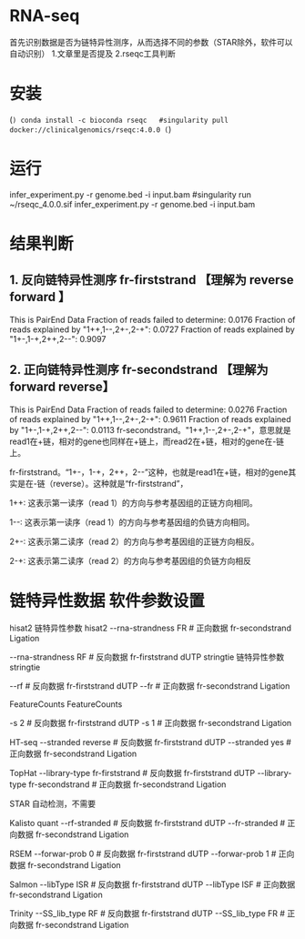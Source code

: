 # RNA-seq
首先识别数据是否为链特异性测序，从而选择不同的参数（STAR除外，软件可以自动识别）
1.文章里是否提及
2.rseqc工具判断

# 安装
(```)
conda install -c bioconda rseqc  
#singularity pull docker://clinicalgenomics/rseqc:4.0.0
(```)
# 运行
infer_experiment.py -r genome.bed -i input.bam
#singularity run ~/rseqc_4.0.0.sif infer_experiment.py -r genome.bed -i input.bam
# 结果判断
## 1. 反向链特异性测序 fr-firststrand 【理解为 reverse forward 】

This is PairEnd Data
Fraction of reads failed to determine: 0.0176
Fraction of reads explained by "1++,1--,2+-,2-+": 0.0727
Fraction of reads explained by "1+-,1-+,2++,2--": 0.9097

## 2. 正向链特异性测序 fr-secondstrand 【理解为 forward reverse】 

This is PairEnd Data
Fraction of reads failed to determine: 0.0276
Fraction of reads explained by "1++,1--,2+-,2-+": 0.9611
Fraction of reads explained by "1+-,1-+,2++,2--": 0.0113
fr-secondstrand。"1++,1--,2+-,2-+"，意思就是read1在+链，相对的gene也同样在+链上，而read2在+链，相对的gene在-链上。

fr-firststrand。“1+-，1-+，2++，2--”这种，也就是read1在+链，相对的gene其实是在-链（reverse）。这种就是“fr-firststrand”，

1++: 这表示第一读序（read 1）的方向与参考基因组的正链方向相同。

1--: 这表示第一读序（read 1）的方向与参考基因组的负链方向相同。

2+-: 这表示第二读序（read 2）的方向与参考基因组的正链方向相反。

2-+: 这表示第二读序（read 2）的方向与参考基因组的负链方向相反

# 链特异性数据 软件参数设置
hisat2 链特异性参数
hisat2 
--rna-strandness FR  # 正向数据 fr-secondstrand  Ligation

--rna-strandness RF  # 反向数据 fr-firststrand dUTP
stringtie 链特异性参数
stringtie

--rf  # 反向数据 fr-firststrand dUTP
--fr  # 正向数据 fr-secondstrand Ligation


FeatureCounts
FeatureCounts

-s 2  # 反向数据 fr-firststrand dUTP
-s 1  # 正向数据 fr-secondstrand Ligation

HT-seq
--stranded reverse  # 反向数据 fr-firststrand dUTP
--stranded yes      # 正向数据 fr-secondstrand Ligation

TopHat
--library-type fr-firststrand  # 反向数据 fr-firststrand dUTP
--library-type fr-secondstrand # 正向数据 fr-secondstrand Ligation

STAR
自动检测，不需要

Kalisto quant
--rf-stranded  # 反向数据 fr-firststrand dUTP
--fr-stranded  # 正向数据 fr-secondstrand Ligation

RSEM
--forwar-prob 0 # 反向数据 fr-firststrand dUTP
--forwar-prob 1 # 正向数据 fr-secondstrand Ligation

Salmon
--libType ISR # 反向数据 fr-firststrand dUTP
--libType ISF # 正向数据 fr-secondstrand Ligation

Trinity
--SS_lib_type RF  # 反向数据 fr-firststrand dUTP
--SS_lib_type FR # 正向数据 fr-secondstrand Ligation
